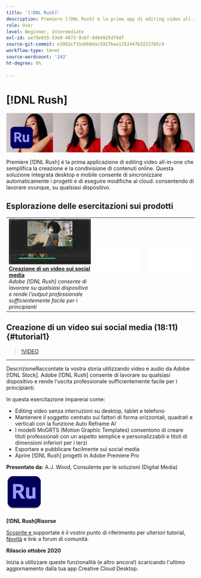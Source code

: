 ```yaml
---
title: '[!DNL Rush]'
description: Premiere [!DNL Rush] è la prima app di editing video all-in-one che semplifica la creazione e la condivisione di contenuti online
role: User
level: Beginner, Intermediate
exl-id: ae79e935-53e0-4873-9c6f-d464925df68f
source-git-commit: e3982cf31ebb0dac5927baa1352447b3222785c9
workflow-type: tm+mt
source-wordcount: '243'
ht-degree: 0%

---
```


# [!DNL Rush]

![Immagine eroe Tutorial](../assets/Rush.jpg)

Premiere [!DNL Rush] è la prima applicazione di editing video all-in-one che semplifica la creazione e la condivisione di contenuti online. Questa soluzione integrata desktop e mobile consente di sincronizzare automaticamente i progetti e di eseguire modifiche al cloud. consentendo di lavorare ovunque, su qualsiasi dispositivo.

## Esplorazione delle esercitazioni sui prodotti

<table style="table-layout:fixed">
<tr>
 <td>
   <a href="rush.md#tutorial1">
      <img alt="Creazione di un video sui social media" src="../assets/rush_socialMediaAd_wood_thumbnail.jpg" />
   </a>
    <div>
   <a href="rush.md#tutorial1"><strong>Creazione di un video sui social media</strong></a>
    </div>
    <em>Adobe [!DNL Rush] consente di lavorare su qualsiasi dispositivo e rende l'output professionale sufficientemente facile per i principianti</em>
    <br>
  </td>
  <td>
    <img alt="Spaziatore" src="../assets/Whitespacer.png" />
    <div>
    <br>
  </td>
  <td>
    <img alt="Spaziatore" src="../assets/Whitespacer.png" />
    <div>
    <br>
  </td>
</tr>
</table>

## Creazione di un video sui social media (18:11) {#tutorial1}

>[!VIDEO](https://video.tv.adobe.com/v/326900?hidetitle=true)

****
DescrizioneRaccontate la vostra storia utilizzando video e audio da Adobe  [!DNL Stock]. Adobe [!DNL Rush] consente di lavorare su qualsiasi dispositivo e rende l&#39;uscita professionale sufficientemente facile per i principianti.

In questa esercitazione imparerai come:
* Editing video senza interruzioni su desktop, tablet e telefono
* Mantenere il soggetto centrato sui fattori di forma orizzontali, quadrati e verticali con la funzione Auto Reframe AI
* I modelli MoGRTS (Motion Graphic Templates) consentono di creare titoli professionali con un aspetto semplice e personalizzabili e titoli di dimensioni inferiori per i terzi
* Esportare e pubblicare facilmente sui social media
* Aprire [!DNL Rush] progetti in Adobe Premiere Pro

**Presentato da:**
A.J. Wood, Consulente per le soluzioni (Digital Media)

![Logo Rush](../assets/ru_appicon_96.png)

**[!DNL Rush]Risorse**

[Scoprite e ](https://helpx.adobe.com/support/premiere-rush.html) supportate è il vostro punto di riferimento per ulteriori tutorial,  [Novità](https://helpx.adobe.com/premiere-rush/user-guide.html/premiere-rush/help/whats-new.ug.html) e link a forum di comunità.

**Rilascio ottobre 2020**

Inizia a utilizzare queste funzionalità (e altro ancora!) scaricando l&#39;ultimo aggiornamento dalla tua app Creative Cloud Desktop.
